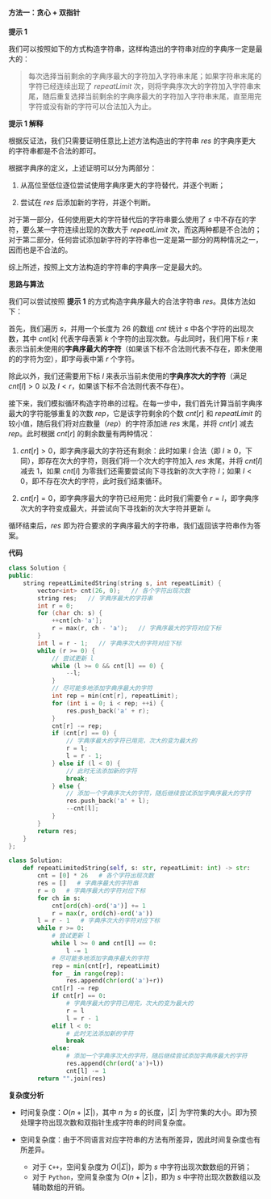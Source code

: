 #### 方法一：贪心 + 双指针

**提示 $1$**

我们可以按照如下的方式构造字符串，这样构造出的字符串对应的字典序一定是最大的：

> 每次选择当前剩余的字典序最大的字符加入字符串末尾；如果字符串末尾的字符已经连续出现了 $\textit{repeatLimit}$ 次，则将字典序次大的字符加入字符串末尾，随后重复选择当前剩余的字典序最大的字符加入字符串末尾，直至用完字符或没有新的字符可以合法加入为止。

**提示 $1$ 解释**

根据反证法，我们只需要证明任意比上述方法构造出的字符串 $\textit{res}$ 的字典序更大的字符串都是不合法的即可。

根据字典序的定义，上述证明可以分为两部分：

1. 从高位至低位逐位尝试使用字典序更大的字符替代，并逐个判断；

2. 尝试在 $\textit{res}$ 后添加新的字符，并逐个判断。

对于第一部分，任何使用更大的字符替代后的字符串要么使用了 $s$ 中不存在的字符，要么某一字符连续出现的次数大于 $\textit{repeatLimit}$ 次，而这两种都是不合法的；对于第二部分，任何尝试添加新字符的字符串也一定是第一部分的两种情况之一，因而也是不合法的。

综上所述，按照上文方法构造的字符串的字典序一定是最大的。

**思路与算法**

我们可以尝试按照 **提示 $1$** 的方式构造字典序最大的合法字符串 $\textit{res}$。具体方法如下：

首先，我们遍历 $s$，并用一个长度为 $26$ 的数组 $\textit{cnt}$ 统计 $s$ 中各个字符的出现次数，其中 $\textit{cnt}[k]$ 代表字母表第 $k$ 个字符的出现次数。与此同时，我们用下标 $r$ 来表示当前未使用的**字典序最大的字符**（如果该下标不合法则代表不存在，即未使用的的字符为空），即字母表中第 $r$ 个字符。

除此以外，我们还需要用下标 $l$ 来表示当前未使用的**字典序次大的字符**（满足 $cnt[l] > 0$ 以及 $l < r$，如果该下标不合法则代表不存在）。

接下来，我们模拟循环构造字符串的过程。在每一步中，我们首先计算当前字典序最大的字符能够重复的次数 $\textit{rep}$，它是该字符剩余的个数 $\textit{cnt}[r]$ 和 $\textit{repeatLimit}$ 的较小值，随后我们将对应数量（$\textit{rep}$）的字符添加进 $\textit{res}$ 末尾，并将 $\textit{cnt}[r]$ 减去 $\textit{rep}$。此时根据 $\textit{cnt}[r]$ 的剩余数量有两种情况：

1. $\textit{cnt}[r] > 0$，即字典序最大的字符还有剩余：此时如果 $l$ 合法（即 $l \ge 0$，下同），即存在次大的字符，则我们将一个次大的字符加入 $\textit{res}$ 末尾，并将 $cnt[l]$ 减去 $1$，如果 $cnt[l]$ 为零我们还需要尝试向下寻找新的次大字符 $l$；如果 $l < 0$，即不存在次大的字符，此时我们结束循环。

2. $\textit{cnt}[r] = 0$，即字典序最大的字符已经用完：此时我们需要令 $r = l$，即字典序次大的字符变成最大，并尝试向下寻找新的次大字符并更新 $l$。

循环结束后，$\textit{res}$ 即为符合要求的字典序最大的字符串，我们返回该字符串作为答案。

**代码**

```C++ [sol1-C++]
class Solution {
public:
    string repeatLimitedString(string s, int repeatLimit) {
        vector<int> cnt(26, 0);   // 各个字符出现次数
        string res;   // 字典序最大的字符串
        int r = 0;
        for (char ch: s) {
            ++cnt[ch-'a'];
            r = max(r, ch - 'a');   // 字典序最大的字符对应下标
        }
        int l = r - 1;   // 字典序次大的字符对应下标
        while (r >= 0) {
            // 尝试更新 l
            while (l >= 0 && cnt[l] == 0) {
                --l;
            }
            // 尽可能多地添加字典序最大的字符
            int rep = min(cnt[r], repeatLimit);
            for (int i = 0; i < rep; ++i) {
                res.push_back('a' + r);
            }
            cnt[r] -= rep;
            if (cnt[r] == 0) {
                // 字典序最大的字符已用完，次大的变为最大的
                r = l;
                l = r - 1;
            } else if (l < 0) {
                // 此时无法添加新的字符
                break;
            } else {
                // 添加一个字典序次大的字符，随后继续尝试添加字典序最大的字符
                res.push_back('a' + l);
                --cnt[l];
            }
        }
        return res;
    }
};
```


```Python [sol1-Python3]
class Solution:
    def repeatLimitedString(self, s: str, repeatLimit: int) -> str:
        cnt = [0] * 26   # 各个字符出现次数
        res = []   # 字典序最大的字符串
        r = 0   # 字典序最大的字符对应下标
        for ch in s:
            cnt[ord(ch)-ord('a')] += 1
            r = max(r, ord(ch)-ord('a'))
        l = r - 1   # 字典序次大的字符对应下标
        while r >= 0:
            # 尝试更新 l
            while l >= 0 and cnt[l] == 0:
                l -= 1
            # 尽可能多地添加字典序最大的字符
            rep = min(cnt[r], repeatLimit)
            for _ in range(rep):
                res.append(chr(ord('a')+r))
            cnt[r] -= rep
            if cnt[r] == 0:
                # 字典序最大的字符已用完，次大的变为最大的
                r = l 
                l = r - 1
            elif l < 0:
                # 此时无法添加新的字符
                break
            else:
                # 添加一个字典序次大的字符，随后继续尝试添加字典序最大的字符
                res.append(chr(ord('a')+l))
                cnt[l] -= 1
        return "".join(res)
```


**复杂度分析**

- 时间复杂度：$O(n + |\Sigma|)$，其中 $n$ 为 $s$ 的长度，$|\Sigma|$ 为字符集的大小。即为预处理字符出现次数和双指针生成字符串的时间复杂度。

- 空间复杂度：由于不同语言对应字符串的方法有所差异，因此时间复杂度也有所差异。
  - 对于 $\texttt{C++}$，空间复杂度为 $O(|\Sigma|)$，即为 $s$ 中字符出现次数数组的开销；
  - 对于 $\texttt{Python}$，空间复杂度为 $O(n + |\Sigma|)$，即为 $s$ 中字符出现次数数组以及辅助数组的开销。